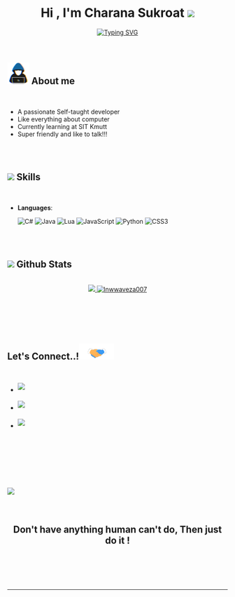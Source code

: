 
<h1 align="center"><b>Hi , I'm Charana Sukroat </b><img src="https://media.giphy.com/media/hvRJCLFzcasrR4ia7z/giphy.gif" width="35"></h1>

<p align="center">
<a href="https://git.io/typing-svg"><img src="https://readme-typing-svg.herokuapp.com?font=Fira+Code&size=26&pause=1000&center=true&vCenter=true&width=600&height=100&separator=%3D&lines=SIT+Kmutt+Student%3DCode(Life);%3DTry+my+best+in+every+works%3DSuper+friendly+%3C3" alt="Typing SVG" /></a>
</p>


<br>



	
## <picture><img src = "https://github.com/0xAbdulKhalid/0xAbdulKhalid/raw/main/assets/mdImages/about_me.gif" width = 50px></picture> **About me**

<br>

- A passionate Self-taught developer
- Like everything about computer
- Currently learning at SIT Kmutt
- Super friendly and like to talk!!!

<br><br>

## <img src="https://media2.giphy.com/media/QssGEmpkyEOhBCb7e1/giphy.gif?cid=ecf05e47a0n3gi1bfqntqmob8g9aid1oyj2wr3ds3mg700bl&rid=giphy.gif" width ="25"><b> Skills</b>
<br>

<p align="center">

- **Languages**:
    
    ![C#](https://img.shields.io/badge/c%23-%23239120.svg?style=for-the-badge&logo=c-sharp&logoColor=white)
    ![Java](https://img.shields.io/badge/java-%23ED8B00.svg?style=for-the-badge&logo=openjdk&logoColor=white)
    ![Lua](https://img.shields.io/badge/lua-%232C2D72.svg?style=for-the-badge&logo=lua&logoColor=white)
    ![JavaScript](https://img.shields.io/badge/javascript-%23323330.svg?style=for-the-badge&logo=javascript&logoColor=%23F7DF1E)
    ![Python](https://img.shields.io/badge/python-3670A0?style=for-the-badge&logo=python&logoColor=ffdd54)
    ![CSS3](https://img.shields.io/badge/css3-%231572B6.svg?style=for-the-badge&logo=css3&logoColor=white)
</p>
<br>

<br>


## <img src="https://media.giphy.com/media/iY8CRBdQXODJSCERIr/giphy.gif" width="35"><b> Github Stats </b>
<br>

<div align="center">

<a href="https://github.com/lnwwaveza007/">
  <img src="https://github-readme-stats.vercel.app/api?username=lnwwaveza007&include_all_commits=true&count_private=true&show_icons=true&line_height=20&title_color=7A7ADB&icon_color=2234AE&text_color=D3D3D3&bg_color=0,000000,130F40" width="450"/>
  <img src="https://github-readme-stats.vercel.app/api/top-langs?username=lnwwaveza007&show_icons=true&locale=en&layout=compact&line_height=20&title_color=7A7ADB&icon_color=2234AE&text_color=D3D3D3&bg_color=0,000000,130F40" width="375"  alt="lnwwaveza007"/>

</a>
</div>

<br>
<br>
<br>

<br>
<br>

## <b> Let's Connect..!</b><img src="https://github.com/0xAbdulKhalid/0xAbdulKhalid/raw/main/assets/mdImages/handshake.gif" width ="80">
<br>
<div align='left'>

<ul>

<li>
<a href="mailto:warvzaza951@gmail.com" target="_blank">
<img src="https://img.shields.io/badge/gmail:  warvzaza951@gmail.com-%23EA4335.svg?style=for-the-badge&logo=gmail&logoColor=white" t=mail style="margin-bottom: 5px;" />
</a>
</li>

<br>
<li>
<a href="https://discord.com/users/235378970047021056" target="_blank">
<img src="https://img.shields.io/badge/Discord:  Lnwwaveza007-%235865F2.svg?style=for-the-badge&logo=Discord&logoColor=white" t=discord style="margin-bottom: 5px;" />
</a>
</li>
  
<br>
<li>
<a href="https://www.facebook.com/minop951/" target="_blank">
<img src="https://img.shields.io/badge/Facebook:  จรณะ สุขโรจน์-%231877F2.svg?style=for-the-badge&logo=facebook&logoColor=white" t=facebook style="margin-bottom: 5px;" />
</a>
</li>
	
</ul>
</div>

<br>
<br>
<br>
<br>
<br>
<br>
<br>
<img src="https://user-images.githubusercontent.com/73097560/115834477-dbab4500-a447-11eb-908a-139a6edaec5c.gif">
<br>
<br>
<br>

<div align='center'>

## <b>Don't have anything human can't do, Then just do it !</b>

</div>
<br>
<br>
<br>
<br>

---

<br>
